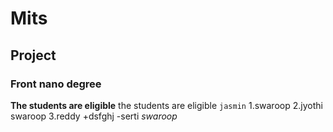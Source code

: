# Mits
## Project
### Front nano degree
**The students are eligible**
the students are eligible
`jasmin`
1.swaroop
2.jyothi  swaroop
3.reddy
  +dsfghj
  -serti
 _swaroop_
